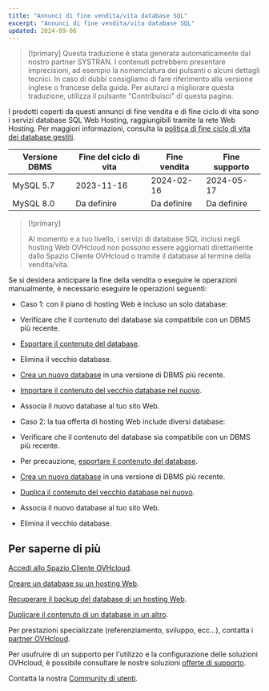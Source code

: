 ```yaml
---
title: "Annunci di fine vendita/vita database SQL"
excerpt: "Annunci di fine vendita/vita database SQL"
updated: 2024-09-06
---
```


> [!primary]
> Questa traduzione è stata generata automaticamente dal nostro partner SYSTRAN. I contenuti potrebbero presentare imprecisioni, ad esempio la nomenclatura dei pulsanti o alcuni dettagli tecnici. In caso di dubbi consigliamo di fare riferimento alla versione inglese o francese della guida. Per aiutarci a migliorare questa traduzione, utilizza il pulsante "Contribuisci" di questa pagina.
>

I prodotti coperti da questi annunci di fine vendita e di fine ciclo di vita sono i servizi database SQL Web Hosting, raggiungibili tramite la rete Web Hosting. Per maggiori informazioni, consulta la [politica di fine ciclo di vita dei database gestiti](/pages/web_cloud/web_cloud_databases/eol-policy).

|Versione DBMS|Fine del ciclo di vita|Fine vendita|Fine supporto|
|---|---|---|---|
|MySQL 5.7|2023-11-16|2024-02-16|2024-05-17|
|MySQL 8.0|Da definire|Da definire|Da definire|

> [!primary]
>
> Al momento e a tuo livello, i servizi di database SQL inclusi negli hosting Web OVHcloud non possono essere aggiornati direttamente dallo Spazio Cliente OVHcloud o tramite il database al termine della vendita/vita.
>

Se si desidera anticipare la fine della vendita o eseguire le operazioni manualmente, è necessario eseguire le operazioni seguenti:

- Caso 1: con il piano di hosting Web è incluso un solo database:
- Verificare che il contenuto del database sia compatibile con un DBMS più recente.
- [Esportare il contenuto del database](/pages/web_cloud/web_hosting/sql_database_export).
- Elimina il vecchio database.
- [Crea un nuovo database](/pages/web_cloud/web_hosting/sql_create_database) in una versione di DBMS più recente.
- [Importare il contenuto del vecchio database nel nuovo](/pages/web_cloud/web_hosting/sql_importing_mysql_database).
- Associa il nuovo database al tuo sito Web.

- Caso 2: la tua offerta di hosting Web include diversi database:
- Verificare che il contenuto del database sia compatibile con un DBMS più recente.
- Per precauzione, [esportare il contenuto del database](/pages/web_cloud/web_hosting/sql_database_export).
- [Crea un nuovo database](/pages/web_cloud/web_hosting/sql_create_database) in una versione di DBMS più recente.
- [Duplica il contenuto del vecchio database nel nuovo](/pages/web_cloud/web_hosting/copy_database).
- Associa il nuovo database al tuo sito Web.
- Elimina il vecchio database.

## Per saperne di più

[Accedi allo Spazio Cliente OVHcloud](/pages/account_and_service_management/account_information/ovhcloud-account-login).

[Creare un database su un hosting Web](/pages/web_cloud/web_hosting/sql_create_database).

[Recuperare il backup del database di un hosting Web](/pages/web_cloud/web_hosting/sql_database_export).

[Duplicare il contenuto di un database in un altro](/pages/web_cloud/web_hosting/copy_database).

Per prestazioni specializzate (referenziamento, sviluppo, ecc...), contatta i [partner OVHcloud](/links/partner).

Per usufruire di un supporto per l'utilizzo e la configurazione delle soluzioni OVHcloud, è possibile consultare le nostre soluzioni [offerte di supporto](/links/support).

Contatta la nostra [Community di utenti](/links/community).